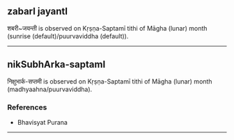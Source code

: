 ## zabarI jayantI

शबरी~जयन्ती is observed on Kṛṣṇa-Saptamī tithi of Māgha (lunar) month (sunrise (default)/puurvaviddha (default)).


---
## nikSubhArka-saptamI

निक्षुभार्क-सप्तमी is observed on Kṛṣṇa-Saptamī tithi of Māgha (lunar) month (madhyaahna/puurvaviddha).


### References
* Bhavisyat Purana

---
